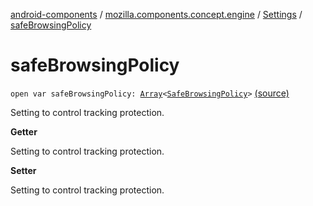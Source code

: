 [android-components](../../index.md) / [mozilla.components.concept.engine](../index.md) / [Settings](index.md) / [safeBrowsingPolicy](./safe-browsing-policy.md)

# safeBrowsingPolicy

`open var safeBrowsingPolicy: `[`Array`](https://kotlinlang.org/api/latest/jvm/stdlib/kotlin/-array/index.html)`<`[`SafeBrowsingPolicy`](../-engine-session/-safe-browsing-policy/index.md)`>` [(source)](https://github.com/mozilla-mobile/android-components/blob/master/components/concept/engine/src/main/java/mozilla/components/concept/engine/Settings.kt#L55)

Setting to control tracking protection.

**Getter**

Setting to control tracking protection.

**Setter**

Setting to control tracking protection.

